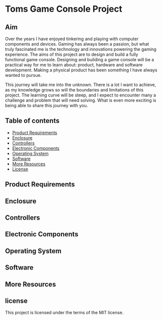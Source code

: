# Toms Game Console Project
## Aim
Over the years I have enjoyed tinkering and playing with computer components and devices. Gaming has always been a passion, but what truly fascinated me is the technology and innovations powering the gaming experience. The aims of this project are to design and build a fully functional game console. Designing and building a game console will be a practical way for me to learn about: product, hardware and software development. Making a physical product has been something I have always wanted to pursue.

This journey will take me into the unknown. There is a lot I want to achieve, as my knowledge grows so will the boundaries and limitations of this project. The learning curve will be steep, and I expect to encounter many a challenge and problem that will need solving. What is even more exciting is being able to share this journey with you.

## Table of contents

- [Product Requirements](#product-requirements)
- [Enclosure](#enclosure)
- [Controllers](#controllers)
- [Electronic Components](#electronic-components)
- [Operating System](#operating-system)
- [Software](#software)
- [More Resources](#more-resources)
- [License](#license)

## Product Requirements

## Enclosure

## Controllers

## Electronic Components

## Operating System

## Software

## More Resources

## license
This project is licensed under the terms of the MIT license.
